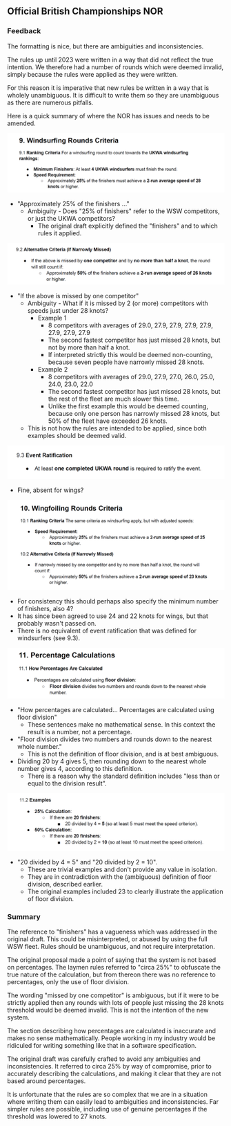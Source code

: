 

## Official British Championships NOR

### Feedback

The formatting is nice, but there are ambiguities and inconsistencies.

The rules up until 2023  were written in a way that  did not reflect the true intention. We therefore  had a number of rounds which were deemed invalid, simply because the rules were applied as they were written.

For this reason it is imperative that new rules be written in a way that is wholely unambiguous. It is difficult to write them so they are unambiguous as there are numerous pitfalls.

Here is a quick summary of where the NOR has issues and needs to be amended.

![img-01](img/img-01.png)

- "Approximately 25% of the finishers ..."
  - Ambiguity - Does "25% of finishers" refer to the WSW competitors, or just the UKWA competitors?
    - The original draft explicitly defined the "finishers"  and to which rules it applied.



![img-02](img/img-02.png)

- "If the above is missed by one competitor"
  - Ambiguity - What if it is missed by 2 (or more) competitors with speeds just under 28 knots?
    - Example 1
      - 8 competitors with averages of 29.0, 27.9, 27.9, 27.9, 27.9, 27.9, 27.9, 27.9
      - The second fastest competitor has just missed 28 knots, but not by more than half a knot.
      - If interpreted strictly this would be deemed non-counting, because seven people have narrowly missed 28 knots.
    - Example 2
      - 8 competitors with averages of 29.0, 27.9, 27.0, 26.0, 25.0, 24.0, 23.0, 22.0
      - The second fastest competitor has just missed 28 knots, but the rest of the fleet are much slower this time.
      - Unlike the first example this would be deemed counting, because only one person has narrowly missed 28 knots, but 50% of the fleet have exceeded 26 knots.
  - This is not how the rules are intended to be applied, since both examples should be deemed valid.





![img-02b](img/img-02b.png)

- Fine, absent for wings?





![img-03](img/img-03.png)

- For consistency this should perhaps also specify the minimum number of finishers, also 4?
- It has since been agreed to use 24 and 22 knots for wings, but that probably wasn't passed on.
- There is no equivalent of event ratification that was defined for windsurfers (see 9.3).





![img-03](img/img-04.png)

- "How percentages are calculated... Percentages are calculated using floor division"
  - These sentences make no mathematical sense. In this context the result is a number, not a percentage.
- "Floor division divides two numbers and rounds down to the nearest whole number."
  - This is not the definition of floor division, and is at best ambiguous.
- Dividing 20 by 4 gives 5, then rounding down to the nearest whole number gives 4, according to this definition.
  - There is a reason why the standard definition includes "less than or equal to the division result".

  



![img-03](img/img-05.png)

- "20 divided by 4 = 5" and "20 divided by 2 = 10".
  - These are trivial examples and don't provide any value in isolation.
  - They are in contradiction with the (ambiguous) definition of floor division, described earlier.
  - The original examples included 23 to clearly illustrate the application of floor division.



### Summary

The reference to "finishers" has a vagueness which was addressed in the original draft. This could be misinterpreted, or abused by using the full WSW fleet. Rules should be unambiguous, and not require interpretation.

The original proposal made a point of saying that the system is not based on percentages. The laymen rules referred to "circa 25%" to obfuscate the true nature of the calculation, but from thereon there was no reference to percentages, only the use of floor division.

The wording "missed by one competitor" is ambiguous, but if it were to be strictly applied then any rounds with lots of people just missing the 28 knots threshold would be deemed invalid. This is not the intention of the new system.

The section describing how percentages are calculated is inaccurate and makes no sense mathematically. People working in my industry would be ridiculed for writing something like that in a software specification.

The original draft was carefully crafted to avoid any ambiguities and inconsistencies. It referred to circa 25% by way of compromise, prior to accurately describing the calculations, and making it clear that they are not based around percentages.

It is unfortunate that the rules are so complex that we are in a situation where writing them can easily lead to ambiguities and inconsistencies. Far simpler rules are possible, including use of genuine percentages if the threshold was lowered to 27 knots.


